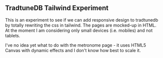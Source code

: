## TradtuneDB Tailwind Experiment

This is an experiment to see if we can add responsive design to tradtunedb by totally rewriting the css in tailwind. The pages are mocked-up in HTML.  At the moment I am considering only small devices (i.e. mobiles) and not tablets. 

I've no idea yet what to do with the metronome page - it uses HTML5 Canvas with dynamic effects and I don't know how best to scale it.
